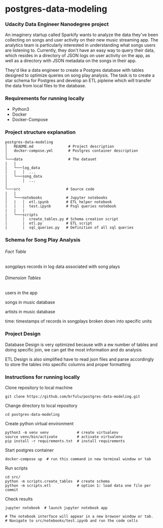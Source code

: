 # postgres-data-modeling
### Udacity Data Engineer Nanodegree project
An imaginery startup called Sparkify wants to analyze the data they've been collecting on songs and user activity on their new music streaming app. The analytics team is particularly interested in understanding what songs users are listening to. Currently, they don't have an easy way to query their data, which resides in a directory of JSON logs on user activity on the app, as well as a directory with JSON metadata on the songs in their app.

They'd like a data engineer to create a Postgres database with tables designed to optimize queries on song play analysis. The task is to create a star schema for Postgres and develop an ETL pipleine which will transfer the data from local files to the database.

### Requirements for running locally
- Python3 
- Docker
- Docker-Compose 

### Project structure explanation
```
postgres-data-modeling
│   README.md                # Project description
│   docker-compose.yml       # Postgres container description   
│
└───data                     # The dataset
|   |               
│   └───log_data
│   |   │  ...
|   └───song_data
│       │  ...
│   
└───src                     # Source code
|   |               
│   └───notebooks           # Jupyter notebooks
│   |   │  etl.ipynb        # ETL helper notebook
|   |   |  test.ipynb       # Psql queries notebook
|   |   |
|   └───scripts
│       │  create_tables.py # Schema creation script
|       |  etl.py           # ETL script
|       |  sql_queries.py   # Definition of all sql queries
```
### Schema for Song Play Analysis

###### Fact Table

songplays records in log data associated with song plays

###### Dimension Tables

users in the app

songs in music database

artists in music database

time: timestamps of records in songplays broken down into specific units

### Project Design

Database Design is very optimized because with a ew number of tables and doing specific join, we can get the most information and do analysis

ETL Design is also simplified have to read json files and parse accordingly to store the tables into specific columns and proper formatting
### Instructions for running locally

Clone repository to local machine
```
git clone https://github.com/brfulu/postgres-data-modeling.git
```

Change directory to local repository
```
cd postgres-data-modeling
```

Create python virtual environment
```
python3 -m venv venv             # create virtualenv
source venv/bin/activate         # activate virtualenv
pip install -r requirements.txt  # install requirements
```

Start postgres container
```
docker-compose up  # run this command in new terminal window or tab
```

Run scripts
```
cd src/
python -m scripts.create_tables  # create schema
python -m scripts.etl            # option 1: load data one file per commit
```

Check results

```
jupyter notebook  # launch jupyter notebook app

# The notebook interface will appear in a new browser window or tab.
# Navigate to src/notebooks/test.ipynb and run the code cells
```